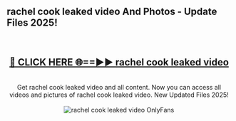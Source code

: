 <h2>rachel cook leaked video And Photos - Update Files 2025!</h2>
<br>
<div align="center">
<h2><a href="https://betterlinks.top/A2PfLJ" rel="nofollow">🔴 CLICK HERE 🌐==►► rachel cook leaked video</a></h2>
<br>
Get rachel cook leaked video and all content. Now you can access all videos and pictures of rachel cook leaked video. New Updated Files 2025!
<br>
<br>
<a href="https://betterlinks.top/A2PfLJ" rel="nofollow" data-target="animated-image.originalLink"><img src="https://i.imgur.com/dJHk4Zq.gif" alt="rachel cook leaked video OnlyFans" style="max-width: 100%; display: inline-block;" data-target="animated-image.originalImage"></a>
</div>
<br>